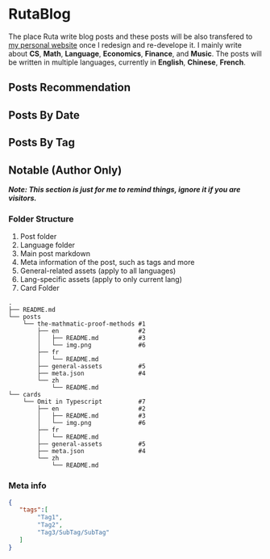 # RutaBlog

The place Ruta write blog posts and these posts will be also transfered to [my personal website](https://www.rutatang.com/) once I redesign and re-develope it. I mainly write about **CS**, **Math**, **Language**, **Economics**, **Finance**, and **Music**. The posts will be written in multiple languages, currently in **English**, **Chinese**, **French**.

## Posts Recommendation

## Posts By Date

## Posts By Tag

## Notable (Author Only)

***Note: This section is just for me to remind things, ignore it if you are visitors.***

### Folder Structure

1. Post folder
2. Language folder
3. Main post markdown
4. Meta information of the post, such as tags and more
5. General-related assets (apply to all languages)
6. Lang-specific assets (apply to only current lang)
7. Card Folder

```
.
├── README.md
└── posts
    └── the-mathmatic-proof-methods #1
        ├── en                      #2
        │   ├── README.md           #3
        │   └── img.png             #6
        ├── fr
        │   └── README.md
        ├── general-assets          #5
        ├── meta.json               #4
        └── zh
            └── README.md
└── cards
    └── Omit in Typescript          #7
        ├── en                      #2
        │   ├── README.md           #3
        │   └── img.png             #6
        ├── fr
        │   └── README.md
        ├── general-assets          #5
        ├── meta.json               #4
        └── zh
            └── README.md
```

### Meta info

```json
{
   "tags":[
        "Tag1",
        "Tag2",
        "Tag3/SubTag/SubTag"
   ] 
}
```









